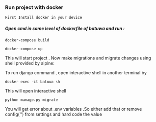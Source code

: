 ### Run project with docker

``` 
First Install docker in your device
```

##### Open cmd in same level of dockerfile of batuwa and run :

```
docker-compose build
```
```
docker-compose up
```

This will start project . Now make migrations and migrate changes using shell provided by alpine:


To run django command , open interactive shell in another terminal by
```
docker exec -it batuwa sh
```

This will open interactive shell

```
python manage.py migrate
```

You will get error about .env variables .So either add that or remove config('') from settings and hard code the value
